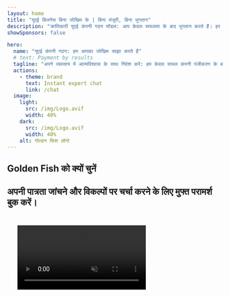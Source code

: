 ```yaml
---
layout: home
title: "यूएई बिजनेस बिना जोखिम के | बिना मंजूरी, बिना भुगतान"
description: "क्रांतिकारी यूएई कंपनी गठन मॉडल: आप केवल सफलता के बाद भुगतान करते हैं। हर चरण में विशेषज्ञ मार्गदर्शन के साथ 90%+ सफलता दर।"
showSponsors: false

hero:
  name: "यूएई कंपनी गठन: हम आपका जोखिम साझा करते हैं"
  # text: Payment by results
  tagline: "अपने व्यवसाय में आत्मविश्वास के साथ निवेश करें: हम केवल सफल कंपनी पंजीकरण के बाद भुगतान लेते हैं। <span class='hl'>आपकी सफलता ही हमारा एकमात्र लक्ष्य है</span>।"
  actions:
    - theme: brand
      text: Instant expert chat
      link: /chat
  image:
    light:
      src: /img/Logo.avif
      width: 40%
    dark:
      src: /img/Logo.avif
      width: 40%
    alt: गोल्डन फिश लोगो
---
```


<FeatureBlock :card="{
  title: 'आपके फायदे — हमारी जिम्मेदारी',
  details: 'यूएई अंतरराष्ट्रीय उद्यमियों और निवेशकों के लिए एक अनुकूल व्यावसायिक वातावरण प्रदान करता है। \n\n* कम कर दरें: केवल 9% कॉर्पोरेट टैक्स और 5% VAT, कोई व्यक्तिगत आयकर नहीं\n* 100% विदेशी स्वामित्व: स्थानीय साझेदारों के बिना अपनी कंपनी पर पूर्ण नियंत्रण\n* कोई मुद्रा नियंत्रण नहीं: लाभ की बिना प्रतिबंध वापसी और मुद्रा विनिमय\n\n[Show complete list](/uae-business/company-registration/benefits-problems#benefits-of-doing-business-in-the-uae)',
  link: '/uae-business/company-registration/benefits-problems#benefits-of-doing-business-in-the-uae',
  src: {
    light: '/img/iStock-1331100622.jpg',
    dark: '/img/iStock-1203821481.avif',
    width: '100%'
  },
  inversion: false
}" />

<FeatureBlock :card="{
  title: 'चुनौतियाँ जिनका हम साथ मिलकर सामना करते हैं',
  details: 'जबकि यूएई कई लाभ प्रदान करता है, व्यवसायों को संचालन स्थापित करते समय संभावित चुनौतियों से अवगत होना चाहिए। \n\n* जटिल नियामक वातावरण: विभिन्न अमीरात और फ्री जोन में अलग-अलग नियम\n* आर्थिक पदार्थ आवश्यकताएँ: कुछ गतिविधियों के लिए स्थानीय कर्मचारी और भौतिक कार्यालय स्थान आवश्यक\n* उच्च प्रारंभिक लागत: पंजीकरण शुल्क, दस्तावेज़ीकरण, और अनिवार्य कार्यालय किराए\n\n[Show complete list](/uae-business/company-registration/benefits-problems#disadvantages-of-doing-business-in-the-uae)',
  link: '/uae-business/company-registration/benefits-problems#disadvantages-of-doing-business-in-the-uae',
  src: {
      light: '/img/iStock-1299393716.avif',
      dark: '/img/iStock-2149731304.avif',
    width: '100%'
  },
  inversion: true
}" />

<FeatureBlock :card="{
  title: 'पूर्ण समर्थन: आपके साथ कदम दर कदम',
  details: 'फ्री जोन, offshore, mainland, branch में कंपनियाँ स्थापित करने के लिए पूर्ण मार्गदर्शिका। \n\n* फ्री जोन और Mainland में 100% विदेशी स्वामित्व उपलब्ध\n* कम कर दरें - केवल 9% कॉर्पोरेट टैक्स\n* कोई मुद्रा नियंत्रण नहीं - आसान पूंजी वापसी\n\n[Learn more](/uae-business/company-registration/overview)',
  link: '/uae-business/company-registration/overview',
  src: {
    light: '/video/iStock-1204982076.mp4',
    dark: '/video/iStock-1269162753.mp4',
    width: '100%'
  },
  inversion: false
}" />

<FeatureCards :features="[
  {
    title: 'बैंक खाता खोलना',
    details: 'यूएई के विश्वसनीय बैंकों के साथ आसानी से व्यवसाय या व्यक्तिगत **बैंक खाते** खोलें।',
    items: [
      'सरकारी अनुमोदनों के लिए एंड-टू-एंड PRO सेवाएं',
      'पूर्ण बैंकिंग पैकेज सेटअप',
      '96% सफलता दर'
    ],
    linkText: 'Learn more',
    link: '/uae-business/offer/banking/',
    icon: {
      light: '/img/iStock-2153786564.avif',
      dark: '/img/iStock-2166793628.avif',
      alt: 'बैंकिंग सेवाएं'
    }
  },
  {
    title: 'Golden Visa & Residency',
    details: 'लंबी अवधि के निवास के लिए यूएई **Golden Visa** प्राप्त करें, आसान आवेदन प्रक्रिया के साथ।',
    items: [
      '**हर 6 महीने में यूएई में प्रवेश करने की आवश्यकता नहीं**',
      '10 वर्ष की वैधता, योग्य शर्तें पूरी करने पर नवीनीकरण का विकल्प',
      '92% सफलता दर'
    ],
    linkText: 'Learn more',
    link: '/uae-business/offer/golden-visa/',
    icon: {
      light: '/img/iStock-1312241253.avif',
      dark: '/img/ILONMASKID.webp',
      alt: 'वीजा सेवाएं'
    }
  },
  {
    title: 'हमारी कॉर्पोरेट सेवाओं की और खोज करें',
    details: '',
    items: [],
    linkText: 'Learn more',
    link: '/uae-business/company-registration/insights/incorporation-steps',
    icon: {
      light: '/img/iStock-473502112.avif',
      dark: '/img/iStock-1160827423.avif',
      alt: 'अधिक सेवाएं'
    }
  }
]" />

## Golden Fish को क्यों चुनें

<BenefitsList :features="[
  {
    icon: '🏢',
    title: 'स्थानीय UAE विशेषज्ञता',
    text: 'दुबई में समर्पित विशेषज्ञ प्रक्रिया के हर चरण में विशेषज्ञ मार्गदर्शन प्रदान करते हैं।'
  },
  {
    icon: '📊',
    title: 'सिद्ध सफलता दर',
    text: 'हमारी प्रीमियम प्रोसेसिंग के माध्यम से जारी किए गए सैकड़ों वीज़ा, बैंक खातों और कंपनी पंजीकरण के साथ 90% से अधिक अनुमोदन दर।'
  },
  {
    icon: '💸',
    title: '**सफलता-आधारित शुल्क**',
    text: '[केवल अनुमोदन के बाद भुगतान करें](/uae-business/benefits/success-based-fees)। बिना किसी छुपी हुई लागत के पूर्ण पारदर्शिता।'
  },
]" />

## अपनी पात्रता जांचने और विकल्पों पर चर्चा करने के लिए मुफ्त परामर्श बुक करें।

<video  autoplay muted playsinline style="padding: 24px" >
  <source src="/img/iStock-2185906461.mp4" type="video/mp4">
</video>

<ContactForm buttonText="विशेषज्ञ से बात करें" />

<!-- <ImageGrid :images="[
  { src: '/img/ILONMASKID.webp', href: './immigration.md', alt: 'UAE Immigration' },
  { src: '/img/ILONMASKID.webp', href: './immigration.md', alt: 'UAE Immigration' },
]"/> -->